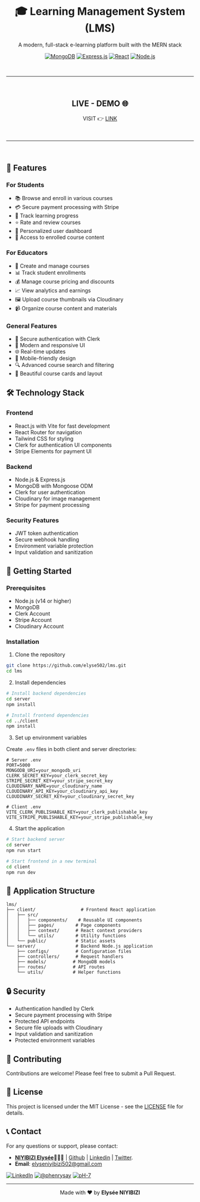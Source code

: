 <div align="center">

# 🎓 Learning Management System (LMS)

A modern, full-stack e-learning platform built with the MERN stack

[![MongoDB](https://img.shields.io/badge/MongoDB-4EA94B?style=for-the-badge&logo=mongodb&logoColor=white)](https://www.mongodb.com/)
[![Express.js](https://img.shields.io/badge/Express.js-404D59?style=for-the-badge)](https://expressjs.com/)
[![React](https://img.shields.io/badge/React-20232A?style=for-the-badge&logo=react&logoColor=61DAFB)](https://reactjs.org/)
[![Node.js](https://img.shields.io/badge/Node.js-43853D?style=for-the-badge&logo=node.js&logoColor=white)](https://nodejs.org/)

</div>

<br /><hr /><br />

<div align="center">

## LIVE - DEMO 🌐
  
VISIT 👉 [LINK](https://lms-frontend-eosin-sigma.vercel.app/)
</div>

<br/><hr/><br/>

## 🌟 Features

### For Students
- 📚 Browse and enroll in various courses
- 💳 Secure payment processing with Stripe
- 📝 Track learning progress
- ⭐ Rate and review courses
- 👤 Personalized user dashboard
- 🎯 Access to enrolled course content

### For Educators
- 📝 Create and manage courses
- 📊 Track student enrollments
- 💰 Manage course pricing and discounts
- 📈 View analytics and earnings
- 🖼️ Upload course thumbnails via Cloudinary
- 📹 Organize course content and materials

### General Features
- 🔐 Secure authentication with Clerk
- 💫 Modern and responsive UI
- 🌐 Real-time updates
- 📱 Mobile-friendly design
- 🔍 Advanced course search and filtering
- 🎨 Beautiful course cards and layout

## 🛠️ Technology Stack

### Frontend
- React.js with Vite for fast development
- React Router for navigation
- Tailwind CSS for styling
- Clerk for authentication UI components
- Stripe Elements for payment UI

### Backend
- Node.js & Express.js
- MongoDB with Mongoose ODM
- Clerk for user authentication
- Cloudinary for image management
- Stripe for payment processing

### Security Features
- JWT token authentication
- Secure webhook handling
- Environment variable protection
- Input validation and sanitization

## 🚀 Getting Started

### Prerequisites
- Node.js (v14 or higher)
- MongoDB
- Clerk Account
- Stripe Account
- Cloudinary Account

### Installation

1. Clone the repository
```bash
git clone https://github.com/elyse502/lms.git
cd lms
```

2. Install dependencies
```bash
# Install backend dependencies
cd server
npm install

# Install frontend dependencies
cd ../client
npm install
```

3. Set up environment variables

Create `.env` files in both client and server directories:

```env
# Server .env
PORT=5000
MONGODB_URI=your_mongodb_uri
CLERK_SECRET_KEY=your_clerk_secret_key
STRIPE_SECRET_KEY=your_stripe_secret_key
CLOUDINARY_NAME=your_cloudinary_name
CLOUDINARY_API_KEY=your_cloudinary_api_key
CLOUDINARY_SECRET_KEY=your_cloudinary_secret_key
```

```env
# Client .env
VITE_CLERK_PUBLISHABLE_KEY=your_clerk_publishable_key
VITE_STRIPE_PUBLISHABLE_KEY=your_stripe_publishable_key
```

4. Start the application
```bash
# Start backend server
cd server
npm run start

# Start frontend in a new terminal
cd client
npm run dev
```

## 📱 Application Structure

```
lms/
├── client/                 # Frontend React application
│   ├── src/
│   │   ├── components/    # Reusable UI components
│   │   ├── pages/        # Page components
│   │   ├── context/      # React context providers
│   │   └── utils/        # Utility functions
│   └── public/           # Static assets
└── server/               # Backend Node.js application
    ├── configs/          # Configuration files
    ├── controllers/      # Request handlers
    ├── models/          # MongoDB models
    ├── routes/          # API routes
    └── utils/           # Helper functions
```

## 🔒 Security

- Authentication handled by Clerk
- Secure payment processing with Stripe
- Protected API endpoints
- Secure file uploads with Cloudinary
- Input validation and sanitization
- Protected environment variables

## 🤝 Contributing

Contributions are welcome! Please feel free to submit a Pull Request.

## 📄 License

This project is licensed under the MIT License - see the [LICENSE](https://github.com/elyse502/lms/blob/main/LICENSE) file for details.

## 📞 Contact
For any questions or support, please contact:
- [**NIYIBIZI Elysée**](https://linktr.ee/niyibizi_elysee)👨🏿‍💻 | [Github](https://github.com/elyse502) | [Linkedin](https://www.linkedin.com/in/niyibizi-elys%C3%A9e/) | [Twitter](https://twitter.com/Niyibizi_Elyse).
- **Email**: <elyseniyibizi502@gmail.com>

[![LinkedIn](https://img.shields.io/badge/LinkedIn-0077B5?style=for-the-badge&logo=linkedin&logoColor=white)](https://www.linkedin.com/in/niyibizi-elys%C3%A9e/) [![@phenrysay](https://img.shields.io/badge/Twitter-1DA1F2?style=for-the-badge&logo=twitter&logoColor=white)](https://twitter.com/Niyibizi_Elyse) [![pH-7](https://img.shields.io/badge/GitHub-100000?style=for-the-badge&logo=github&logoColor=white)](https://github.com/elyse502)

---

<div align="center">
Made with ❤️ by <b>Elysée NIYIBIZI</b>
</div>





